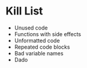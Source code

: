 Kill List
=========
* Unused code
* Functions with side effects
* Unformatted code
* Repeated code blocks
* Bad variable names
* Dado
